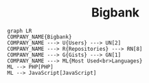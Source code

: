 <h1 align="center">Bigbank</h1>

```mermaid
graph LR
COMPANY_NAME{Bigbank}
COMPANY_NAME ---> U{Users} ---> UN[2]
COMPANY_NAME ---> R{Repositories} ---> RN[8]
COMPANY_NAME ---> G{Gists} ---> GN[1]
COMPANY_NAME ---> ML{Most Used<br>Languages}
ML --> PHP[PHP]
ML --> JavaScript[JavaScript]
```

